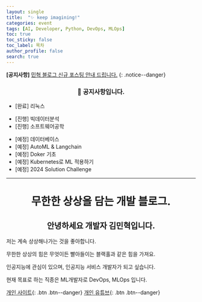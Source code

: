 ```yaml
---
layout: single
title:  "✨ keep imagining!"
categories: event
tags: [AI, Developer, Python, DevOps, MLOps]
toc: true
toc_sticky: false
toc_label: 목차
author_profile: false
search: true
---
```


**[공지사항]** [민혁 블로그 신규 포스팅 안내 드립니다.](https://xvihaan.github.io/event/first/)
{: .notice--danger}



<div class="notice">
<h3><center>📢 공지사항입니다.</center> </h3>
<ul>
    <li>[완료] 리눅스</li>
</ul>
<ul>
    <li>[진행] 빅데이터분석</li>
    <li>[진행] 소프트웨어공학</li>
</ul>
<ul>
    <li>[예정] 데이터베이스</li>
    <li>[예정] AutoML & Langchain</li>
    <li>[예정] Doker 기초</li>
    <li>[예정] Kubernetes로 ML 적용하기</li>
    <li>[예정] 2024 Solution Challenge</li>
</ul>
</div>

---

# <center>무한한 상상을 담는 개발 블로그.</center>

## <center>안녕하세요 개발자 김민혁입니다.</center>

저는 계속 상상해나가는 것을 좋아합니다. 

무한한 상상의 힘은 무엇이든 빨아들이는 블랙홀과 같은 힘을 가져요. 

인공지능에 관심이 있으며, 인공지능 서비스 개발자가 되고 싶습니다.

현재 목표로 하는 직종은 ML개발자로 DevOps, MLOps 입니다.



[개인 사이트](https://joydac.netlify.app/){: .btn .btn--danger}
[개인 유튜브](https://www.youtube.com/channel/UCtMPPUYeIc8QlrIx3fFJHVQ){: .btn .btn--danger}

